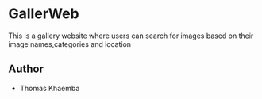 # GallerWeb
This is a gallery website where users can search for images based on their image names,categories and location


## Author
* Thomas Khaemba